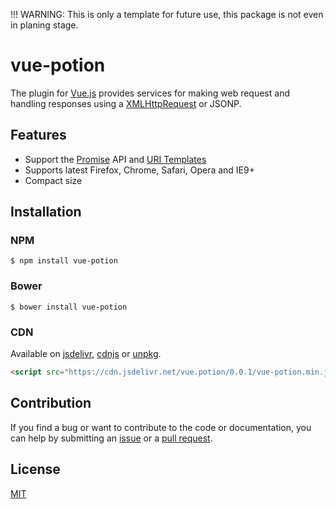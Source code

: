 !!! WARNING: This is only a template for future use, this package is not even in planing stage.

# vue-potion

The plugin for [Vue.js](http://vuejs.org) provides services for making web request and handling responses using a [XMLHttpRequest](https://developer.mozilla.org/en-US/docs/Web/API/XMLHttpRequest) or JSONP.

## Features

- Support the [Promise](https://developer.mozilla.org/en-US/docs/Web/JavaScript/Reference/Global_objects/Promise) API and [URI Templates](https://medialize.github.io/URI.js/uri-template.html)
- Supports latest Firefox, Chrome, Safari, Opera and IE9+
- Compact size

## Installation

### NPM
```
$ npm install vue-potion
```

### Bower
```
$ bower install vue-potion
```

### CDN
Available on [jsdelivr](https://cdn.jsdelivr.net/vue.potion/0.0.1/vue-potion.min.js), [cdnjs](http://cdnjs.com/libraries/vue-potion) or [unpkg](https://unpkg.com/vue-potion@0.0.1/dist/vue-potion.min.js).
```html
<script src="https://cdn.jsdelivr.net/vue.potion/0.0.1/vue-potion.min.js"></script>
```

## Contribution

If you find a bug or want to contribute to the code or documentation, you can help by submitting an [issue](https://github.com/coyotevz/vue-potion/issues) or a [pull request](https://github.com/coyotevz/vue-potion/pulls).

## License

[MIT](http://opensource.org/license/MIT)
